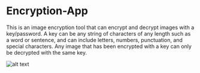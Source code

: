 # Encryption-App
This is an image encryption tool that can encrypt and decrypt images with a key/password. A key can be any string of characters of any length such as a word or sentence, and can include letters, numbers, punctuation, and special characters. Any image that has been encrypted with a key can only be decrypted with the same key.

![alt text]()
